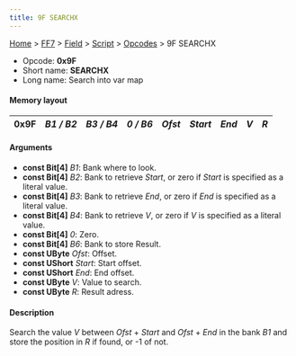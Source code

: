 ```yaml
---
title: 9F SEARCHX
---
```


[Home](/ff7-flat-wiki/Main%20Page.md) > [FF7](/ff7-flat-wiki/FF7.md) > [Field](/ff7-flat-wiki/FF7/Field.md) > [Script](/ff7-flat-wiki/FF7/Field/Script.md) > [Opcodes](/ff7-flat-wiki/FF7/Field/Script/Opcodes.md) > 9F SEARCHX

-   Opcode: **0x9F**
-   Short name: **SEARCHX**
-   Long name: Search into var map

#### Memory layout

| 0x9F | *B1 / B2* | *B3 / B4* | *0 / B6* | *Ofst* | *Start* | *End* | *V* | *R* |
|------|-----------|-----------|----------|--------|---------|-------|-----|-----|

#### Arguments

-   **const Bit\[4\]** *B1*: Bank where to look.
-   **const Bit\[4\]** *B2*: Bank to retrieve *Start*, or zero if
    *Start* is specified as a literal value.
-   **const Bit\[4\]** *B3*: Bank to retrieve *End*, or zero if *End* is
    specified as a literal value.
-   **const Bit\[4\]** *B4*: Bank to retrieve *V*, or zero if *V* is
    specified as a literal value.
-   **const Bit\[4\]** *0*: Zero.
-   **const Bit\[4\]** *B6*: Bank to store Result.
-   **const UByte** *Ofst*: Offset.
-   **const UShort** *Start*: Start offset.
-   **const UShort** *End*: End offset.
-   **const UByte** *V*: Value to search.
-   **const UByte** *R*: Result adress.

#### Description

Search the value *V* between *Ofst* + *Start* and *Ofst* + *End* in the
bank *B1* and store the position in *R* if found, or -1 of not.
